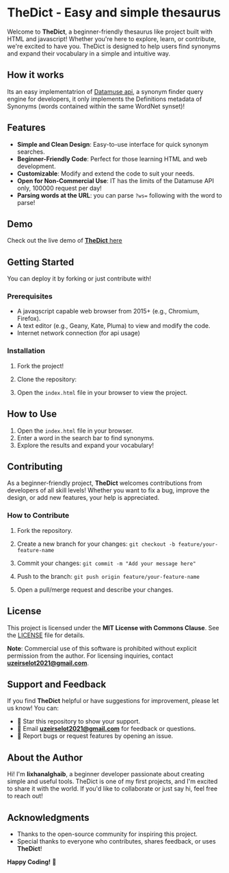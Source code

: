 # TheDict - Easy and simple thesaurus

Welcome to **TheDict**, a beginner-friendly thesaurus like project built with HTML and javascript! Whether you're here to explore, learn, or contribute, we're excited to have you. TheDict is designed to help users find synonyms and expand their vocabulary in a simple and intuitive way.

## How it works

Its an easy implementatrion of [Datamuse api](https://www.datamuse.com/api/), a synonym finder query engine for developers, it only implements the Definitions metadata of Synonyms (words contained within the same WordNet synset)!

## Features

- **Simple and Clean Design**: Easy-to-use interface for quick synonym searches.
- **Beginner-Friendly Code**: Perfect for those learning HTML and web development.
- **Customizable**: Modify and extend the code to suit your needs.
- **Open for Non-Commercial Use**: IT has the limits of the Datamuse API only, 100000 request per day!
- **Parsing words at the URL**: you can parse `?ws=` following with the word to parse!

## Demo

Check out the live demo of [**TheDict** here](https://lixanalghaib.github.io/Thedict/index.html?sw=thesaurus)

## Getting Started

You can deploy it by forking or just contribute with!

### Prerequisites

- A javaqscript capable web browser from 2015+ (e.g., Chromium, Firefox).
- A text editor (e.g., Geany, Kate, Pluma) to view and modify the code.
- Internet network connection (for api usage)

### Installation

1. Fork the project!

2. Clone the repository:

3. Open the `index.html` file in your browser to view the project.

## How to Use

1. Open the `index.html` file in your browser.
2. Enter a word in the search bar to find synonyms.
3. Explore the results and expand your vocabulary!

## Contributing

As a beginner-friendly project, **TheDict** welcomes contributions from developers of all skill levels! Whether you want to fix a bug, improve the design, or add new features, your help is appreciated.

### How to Contribute

1. Fork the repository.

2. Create a new branch for your changes: `git checkout -b feature/your-feature-name`

3. Commit your changes: `git commit -m "Add your message here"`

4. Push to the branch: `git push origin feature/your-feature-name`

5. Open a pull/merge request and describe your changes.

## License

This project is licensed under the **MIT License with Commons Clause**. See the [LICENSE](LICENSE) file for details.

**Note**: Commercial use of this software is prohibited without explicit permission from the author. For licensing inquiries, contact **uzeirselot2021@gmail.com**.

## Support and Feedback

If you find **TheDict** helpful or have suggestions for improvement, please let us know! You can:

- 🌟 Star this repository to show your support.
- 📧 Email **uzeirselot2021@gmail.com** for feedback or questions.
- 🐛 Report bugs or request features by opening an issue.


## About the Author

Hi! I'm **lixhanalghaib**, a beginner developer passionate about creating simple and useful tools. TheDict is one of my first projects, and I'm excited to share it with the world. If you'd like to collaborate or just say hi, feel free to reach out!


## Acknowledgments

- Thanks to the open-source community for inspiring this project.
- Special thanks to everyone who contributes, shares feedback, or uses **TheDict**!

**Happy Coding!** 🚀
